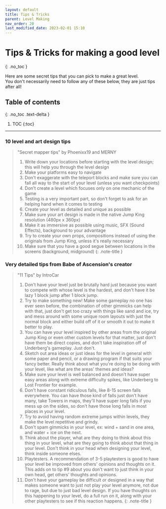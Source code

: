 ```yaml
---
layout: default
title: Tips & Tricks
parent: Level Making
nav_order: 20
last_modified_date: 2023-02-01 15:10
---
```


# Tips & Tricks for making a good level
{: .no_toc }

Here are some secret tips that you can pick to make a great level.<br>You don't necessarily need to follow any of these below, they are just tips after all!

## Table of contents
{: .no_toc .text-delta }

1. TOC
{:toc}

---

### 10 level and art design tips

> "Secret mapper tips" by Phoenixx19 and MERNY
> 1. Write down your locations before starting with the level design; this will help you through the level design
> 2. Make your platforms easy to navigate
> 3. Don't exaggerate with the teleport blocks and make sure you can fall all way to the start of your level (unless you want checkpoints)
> 4. Don't create a level which focuses only on one mechanic of the game
> 5. Testing is a very important part, so don't forget to ask for an helping hand when it comes to testing
> 6. Create your level as detailed and unique as possible
> 7. Make sure your art design is made in the native Jump King resolution (480px x 360px)
> 8. Make it as immersive as possible using music, SFX (Sound Effects), background to your advantage
> 9. Try to create your own props, compositions instead of using the originals from Jump King, unless it's really necessary
> 10. Make sure that you have a good segue between locations in the screens (background, midground)
{: .note-title }

### Very detailed tips from Babe of Ascension's creator

> "11 Tips" by IntroCar
> 1. Don't have your level just be brutally hard just because you want to compete with whose level is the hardest, and don't have it be lazy 1 block jump after 1 block jump.
> 2. Try to make something new! Make some gameplay no one has ever seen before, the combination of other gimmicks can help with that, just don't get too crazy with things like sand and ice, try and mess around with some unique room layouts with just the normal block and either build off of it or smooth it out to make it better to play.
> 3. You can have your level inspired by other areas from the original Jump King or even other custom levels for that matter, just don't have them be direct copies, and don't take inspiration off of Underberg's gameplay. Just don't.
> 4. Sketch out area ideas or just ideas for the level in general with some paper and pencil, or a drawing program if that suits your fancy better. Really think about what you're doing to be doing with your level, like what are the areas' themes and ideas?
> 5. Make sure your level is well balanced and doesn't have super easy areas along with extreme difficulty spikes, like Underberg to Lost Frontier for example.
> 6. Don't have constant ridiculous falls, like 8-15 screen falls everywhere. You can have those kind of falls just don't have many, take Towers in maps, they'll have super long falls if you mess up on the sides, so don't have those long falls in most places in your level.
> 7. Try to avoid having random extreme jumps within levels, they make the level repetitive and grindy.
> 8. Don't spam gimmicks in your level, ex: wind + sand in one area, and water + ice on the next.
> 9. Think about the player, what are they doing to think about this thing in your level, what are they going to think about that thing in your level. Don't think in your head when designing your level, think inside someone elses.
> 10. Playtesters. A recommendation of 3-5 playtesters is good to have your level be improved from others' opinions and thoughts on it. This adds on to tip #9 about you don't want to just think in your own head, get others' thoughts and opinions.
> 11. Don't have your gameplay be difficult or designed in a way that makes someone want to just not play your level anymore, not due to rage, but due to just bad level design. If you have thoughts on this happening to your level, do a full run on it, along with your other playtesters to see if this reaction happens.
{: .note-title }